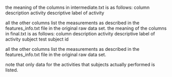 the meaning of the columns in intermediate.txt is as follows:
column 	description
activity 	descriptive label of activity

all the other columns list the measurements as described in the features_info.txt file in the original raw data set.
the meaning of the columns in final.txt is as follows:
column 	description
activity 	descriptive label of activity
subject 	test subject id

all the other columns list the measurements as described in the features_info.txt file in the original raw data set.

note that only data for the activities that subjects actually performed is listed.
